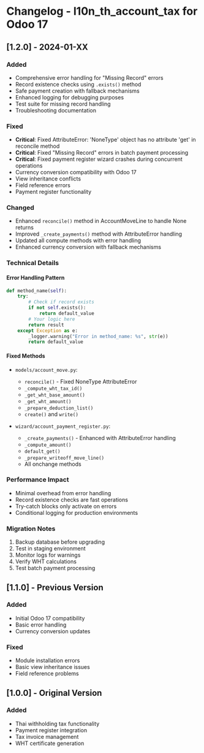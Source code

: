 # Changelog - l10n_th_account_tax for Odoo 17

## [1.2.0] - 2024-01-XX

### Added
- Comprehensive error handling for "Missing Record" errors
- Record existence checks using `.exists()` method
- Safe payment creation with fallback mechanisms
- Enhanced logging for debugging purposes
- Test suite for missing record handling
- Troubleshooting documentation

### Fixed
- **Critical**: Fixed AttributeError: 'NoneType' object has no attribute 'get' in reconcile method
- **Critical**: Fixed "Missing Record" errors in batch payment processing
- **Critical**: Fixed payment register wizard crashes during concurrent operations
- Currency conversion compatibility with Odoo 17
- View inheritance conflicts
- Field reference errors
- Payment register functionality

### Changed
- Enhanced `reconcile()` method in AccountMoveLine to handle None returns
- Improved `_create_payments()` method with AttributeError handling
- Updated all compute methods with error handling
- Enhanced currency conversion with fallback mechanisms

### Technical Details

#### Error Handling Pattern
```python
def method_name(self):
    try:
        # Check if record exists
        if not self.exists():
            return default_value
        # Your logic here
        return result
    except Exception as e:
        _logger.warning("Error in method_name: %s", str(e))
        return default_value
```

#### Fixed Methods
- `models/account_move.py`:
  - `reconcile()` - Fixed NoneType AttributeError
  - `_compute_wht_tax_id()`
  - `_get_wht_base_amount()`
  - `_get_wht_amount()`
  - `_prepare_deduction_list()`
  - `create()` and `write()`

- `wizard/account_payment_register.py`:
  - `_create_payments()` - Enhanced with AttributeError handling
  - `_compute_amount()`
  - `default_get()`
  - `_prepare_writeoff_move_line()`
  - All onchange methods

### Performance Impact
- Minimal overhead from error handling
- Record existence checks are fast operations
- Try-catch blocks only activate on errors
- Conditional logging for production environments

### Migration Notes
1. Backup database before upgrading
2. Test in staging environment
3. Monitor logs for warnings
4. Verify WHT calculations
5. Test batch payment processing

## [1.1.0] - Previous Version

### Added
- Initial Odoo 17 compatibility
- Basic error handling
- Currency conversion updates

### Fixed
- Module installation errors
- Basic view inheritance issues
- Field reference problems

## [1.0.0] - Original Version

### Added
- Thai withholding tax functionality
- Payment register integration
- Tax invoice management
- WHT certificate generation